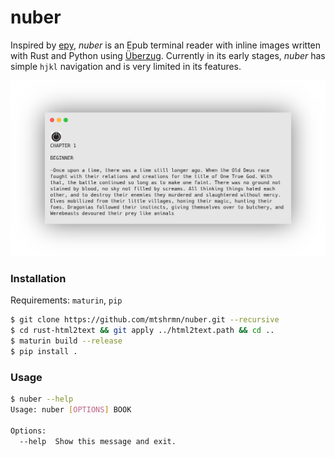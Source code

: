 # nuber

Inspired by [epy](https://github.com/wustho/epy), *nuber* is an Epub terminal reader with inline images written with Rust and Python using [Überzug](https://github.com/seebye/ueberzug). Currently in its early stages, *nuber* has simple `hjkl` navigation and is very limited in its features.

![title](screenshot.png)

### Installation
Requirements: `maturin`, `pip`
```sh
$ git clone https://github.com/mtshrmn/nuber.git --recursive
$ cd rust-html2text && git apply ../html2text.path && cd ..
$ maturin build --release
$ pip install .
```

### Usage
```sh
$ nuber --help
Usage: nuber [OPTIONS] BOOK

Options:
  --help  Show this message and exit.
```
